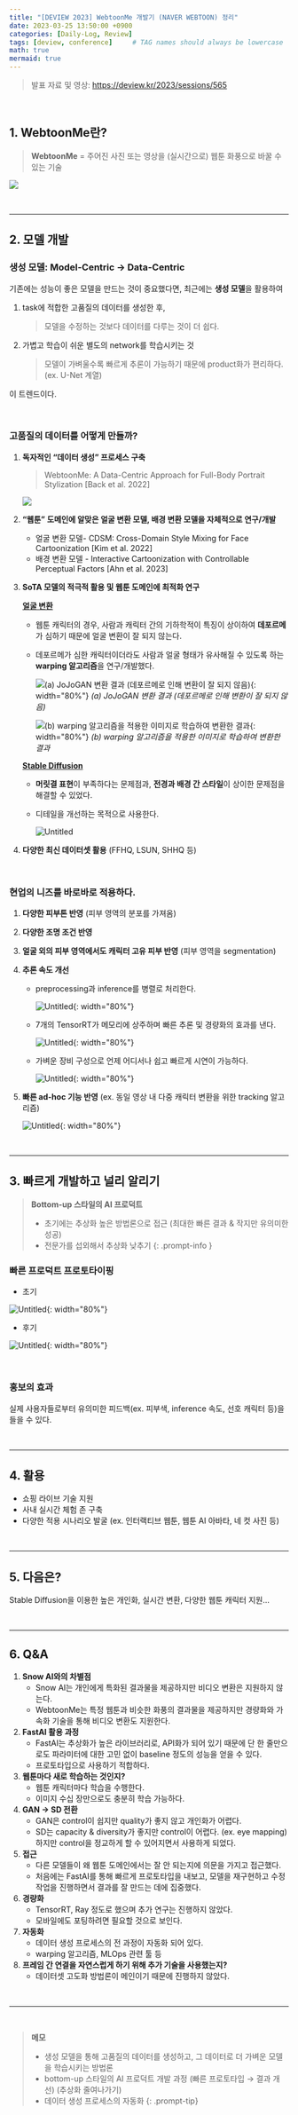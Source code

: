 ```yaml
---
title: "[DEVIEW 2023] WebtoonMe 개발기 (NAVER WEBTOON) 정리"
date: 2023-03-25 13:50:00 +0900
categories: [Daily-Log, Review]
tags: [deview, conference]     # TAG names should always be lowercase
math: true
mermaid: true
---
```


> 발표 자료 및 영상: <https://deview.kr/2023/sessions/565>

<br>

## 1. WebtoonMe란?

> **WebtoonMe** = 주어진 사진 또는 영상을 (실시간으로) 웹툰 화풍으로 바꿀 수 있는 기술

![](/assets/img/posts/Free-Notes/Memo/2023-03-25-01-01.png)

<br>

----

## 2. 모델 개발

### 생성 모델: Model-Centric → Data-Centric

기존에는 성능이 좋은 모델을 만드는 것이 중요했다면, 최근에는 **생성 모델**을 활용하여 

1. task에 적합한 <span class="hl">고품질의 데이터를 생성</span>한 후, 
    
    > 모델을 수정하는 것보다 데이터를 다루는 것이 더 쉽다.
    > 
2. <span class="hl">가볍고 학습이 쉬운 별도의 network</span>를 학습시키는 것
    
    > 모델이 가벼울수록 빠르게 추론이 가능하기 때문에 product화가 편리하다. (ex. U-Net 계열)
    > 

이 트렌드이다.

<br>

### 고품질의 데이터를 어떻게 만들까?

1. **독자적인 “데이터 생성” 프로세스 구축** 
    
    > WebtoonMe: A Data-Centric Approach for Full-Body Portrait Stylization [Back et al. 2022]
    > 
    
    ![](/assets/img/posts/Free-Notes/Memo/2023-03-25-01-02.png)
    
2. **“웹툰” 도메인에 알맞은 얼굴 변환 모델, 배경 변환 모델을 자체적으로 연구/개발**
    - 얼굴 변환 모델- CDSM: Cross-Domain Style Mixing for Face Cartoonization [Kim et al. 2022]
    - 배경 변환 모델 - Interactive Cartoonization with Controllable Perceptual Factors [Ahn et al. 2023]
3. **SoTA 모델의 적극적 활용 및 웹툰 도메인에 최적화 연구**
    
    **<u>얼굴 변환</u>**
    
    - 웹툰 캐릭터의 경우, 사람과 캐릭터 간의 기하학적이 특징이 상이하여 **데포르메**가 심하기 때문에 얼굴 변환이 잘 되지 않는다.
    - 데포르메가 심한 캐릭터이더라도 사람과 얼굴 형태가 유사해질 수 있도록 하는 **warping 알고리즘**을 연구/개발했다.
        
        ![(a) JoJoGAN 변환 결과 (데포르메로 인해 변환이 잘 되지 않음)](/assets/img/posts/Free-Notes/Memo/2023-03-25-01-03.png){: width="80%"}
        _(a) JoJoGAN 변환 결과 (데포르메로 인해 변환이 잘 되지 않음)_
        
        ![(b) warping 알고리즘을 적용한 이미지로 학습하여 변환한 결과](/assets/img/posts/Free-Notes/Memo/2023-03-25-01-04.png){: width="80%"}
        _(b) warping 알고리즘을 적용한 이미지로 학습하여 변환한 결과_
        
    
    **<u>Stable Diffusion</u>**
    
    - **머릿결 표현**이 부족하다는 문제점과, **전경과 배경 간 스타일**이 상이한 문제점을 해결할 수 있었다.

    - 디테일을 개선하는 목적으로 사용한다.
        
        ![Untitled](/assets/img/posts/Free-Notes/Memo/2023-03-25-01-05.png)
    
4. **다양한 최신 데이터셋 활용** (FFHQ, LSUN, SHHQ 등)

<br>

### 현업의 니즈를 바로바로 적용하다.

1. **다양한 피부톤 반영** (피부 영역의 분포를 가져옴)
    
2. **다양한 조명 조건 반영**
    
3. **얼굴 외의 피부 영역에서도 캐릭터 고유 피부 반영** (피부 영역을 segmentation)
    
4. **추론 속도 개선**
    - preprocessing과 inference를 병렬로 처리한다.
        
        ![Untitled](/assets/img/posts/Free-Notes/Memo/2023-03-25-01-06.png){: width="80%"}
        
    - 7개의 TensorRT가 메모리에 상주하며 빠른 추론 및 경량화의 효과를 낸다.
        
        ![Untitled](/assets/img/posts/Free-Notes/Memo/2023-03-25-01-07.png){: width="80%"}
        
    - 가벼운 장비 구성으로 언제 어디서나 쉽고 빠르게 시연이 가능하다.
        
        ![Untitled](/assets/img/posts/Free-Notes/Memo/2023-03-25-01-08.png){: width="80%"}
        
5. **빠른 ad-hoc 기능 반영** (ex. 동일 영상 내 다중 캐릭터 변환을 위한 tracking 알고리즘)
    
    ![Untitled](/assets/img/posts/Free-Notes/Memo/2023-03-25-01-09.png){: width="80%"}
    

<br>

----

## 3. 빠르게 개발하고 널리 알리기

> **Bottom-up 스타일의 AI 프로덕트**
> 
> - 초기에는 추상화 높은 방법론으로 접근 (최대한 빠른 결과 & 작지만 유의미한 성공)
> - 전문가를 섭외해서 추상화 낮추기
{: .prompt-info }

### 빠른 프로덕트 프로토타이핑

- 초기
    
![Untitled](/assets/img/posts/Free-Notes/Memo/2023-03-25-01-10.png){: width="80%"}
    
- 후기
    
![Untitled](/assets/img/posts/Free-Notes/Memo/2023-03-25-01-11.png){: width="80%"}
    

<br>

### 홍보의 효과

실제 사용자들로부터 유의미한 피드백(ex. 피부색, inference 속도, 선호 캐릭터 등)을 들을 수 있다.

<br>

----

## 4. 활용

- 쇼핑 라이브 기술 지원
- 사내 실시간 체험 존 구축
- 다양한 적용 시나리오 발굴 (ex. 인터랙티브 웹툰, 웹툰 AI 아바타, 네 컷 사진 등)

<br>

----

## 5. 다음은?

Stable Diffusion을 이용한 높은 개인화, 실시간 변환, 다양한 웹툰 캐릭터 지원…

<br>

----

## 6. Q&A

1. **Snow AI와의 차별점**
    - Snow AI는 개인에게 특화된 결과물을 제공하지만 비디오 변환은 지원하지 않는다.
    - WebtoonMe는 특정 웹툰과 비슷한 화풍의 결과물을 제공하지만 경량화와 가속화 기술을 통해 비디오 변환도 지원한다.
2. **FastAI 활용 과정**
    - FastAI는 추상화가 높은 라이브러리로, API화가 되어 있기 때문에 단 한 줄만으로도 파라미터에 대한 고민 없이 baseline 정도의 성능을 얻을 수 있다.
    - 프로토타입으로 사용하기 적합하다.
3. **웹툰마다 새로 학습하는 것인지?**
    - 웹툰 캐릭터마다 학습을 수행한다.
    - 이미지 수십 장만으로도 충분히 학습 가능하다.
4. **GAN → SD 전환**
    - GAN은 control이 쉽지만 quality가 좋지 않고 개인화가 어렵다.
    - SD는 capacity & diversity가 좋지만 control이 어렵다. (ex. eye mapping) 하지만 control을 정교하게 할 수 있어지면서 사용하게 되었다.
5. **접근**
    - 다른 모델들이 왜 웹툰 도메인에서는 잘 안 되는지에 의문을 가지고 접근했다.
    - 처음에는 FastAI를 통해 빠르게 프로토타입을 내보고, 모델을 재구현하고 수정 작업을 진행하면서 결과를 잘 만드는 데에 집중했다.
6. **경량화**
    - TensorRT, Ray 정도로 했으며 추가 연구는 진행하지 않았다.
    - 모바일에도 포팅하려면 필요할 것으로 보인다.
7. **자동화**
    - 데이터 생성 프로세스의 전 과정이 자동화 되어 있다.
    - warping 알고리즘, MLOps 관련 툴 등
8. **프레임 간 연결을 자연스럽게 하기 위해 추가 기술을 사용했는지?**
    - 데이터셋 고도화 방법론이 메인이기 때문에 진행하지 않았다.

<br>

----

<br>

> **메모**
> - 생성 모델을 통해 고품질의 데이터를 생성하고, 그 데이터로 더 가벼운 모델을 학습시키는 방법론
> - bottom-up 스타일의 AI 프로덕트 개발 과정 (빠른 프로토타입 → 결과 개선) (추상화 줄여나가기)
> - 데이터 생성 프로세스의 자동화
{: .prompt-tip}
